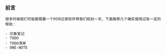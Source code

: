### 前言

```
很多时候我们可能都需要一个时间记录软件帮我们规划一天，下面推荐几个确实使用过有一定的帮助：

- 印象笔记
- TODO
- TODO清单
- ONE-NOTE

```



